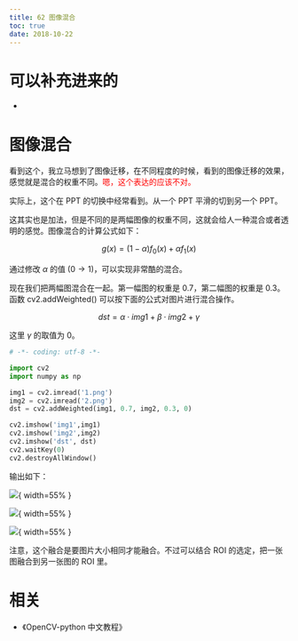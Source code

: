 ```yaml
---
title: 62 图像混合
toc: true
date: 2018-10-22
---
```

# 可以补充进来的

-



# 图像混合

看到这个，我立马想到了图像迁移，在不同程度的时候，看到的图像迁移的效果，感觉就是混合的权重不同。<span style="color:red;">嗯，这个表达的应该不对。</span>

实际上，这个在 PPT 的切换中经常看到。从一个 PPT 平滑的切到另一个 PPT。

这其实也是加法，但是不同的是两幅图像的权重不同，这就会给人一种混合或者透明的感觉。图像混合的计算公式如下：

$$ g(x) = (1-\alpha) f_0(x) +\alpha f_1(x)$$

通过修改 $\alpha$ 的值 $(0\rightarrow 1)$，可以实现非常酷的混合。

现在我们把两幅图混合在一起。第一幅图的权重是 0.7，第二幅图的权重是 0.3。函数 cv2.addWeighted() 可以按下面的公式对图片进行混合操作。

$$ dst = \alpha \cdot img1+ \beta \cdot img2 + \gamma $$

这里 $\gamma$ 的取值为 0。

```python
# -*- coding: utf-8 -*-

import cv2
import numpy as np

img1 = cv2.imread('1.png')
img2 = cv2.imread('2.png')
dst = cv2.addWeighted(img1, 0.7, img2, 0.3, 0)

cv2.imshow('img1',img1)
cv2.imshow('img2',img2)
cv2.imshow('dst', dst)
cv2.waitKey(0)
cv2.destroyAllWindow()
```


输出如下：

![](http://images.iterate.site/blog/image/181022/dgL48J0A7a.png?imageslim){ width=55% }


![](http://images.iterate.site/blog/image/181022/563dCjCj82.png?imageslim){ width=55% }


![](http://images.iterate.site/blog/image/181022/0HHjflBG01.png?imageslim){ width=55% }


注意，这个融合是要图片大小相同才能融合。不过可以结合 ROI 的选定，把一张图融合到另一张图的 ROI 里。





# 相关

- 《OpenCV-python 中文教程》
